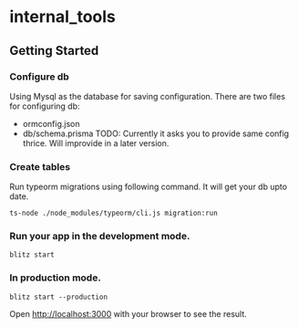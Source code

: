 # internal_tools

## Getting Started

### Configure db

Using Mysql as the database for saving configuration. There are two files for configuring db:

- ormconfig.json
- db/schema.prisma
  TODO: Currently it asks you to provide same config thrice. Will improvide in a later version.

### Create tables

Run typeorm migrations using following command. It will get your db upto date.

```
ts-node ./node_modules/typeorm/cli.js migration:run
```

### Run your app in the development mode.

```
blitz start
```

### In production mode.

```
blitz start --production
```

Open [http://localhost:3000](http://localhost:3000) with your browser to see the result.
